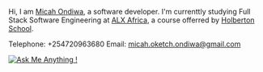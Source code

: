 Hi, I am [Micah Ondiwa](https://www.micahondiwa.com/), a software developer. I'm currenttly studying Full Stack Software Engineering at [ALX Africa](https://www.alxafrica.com/software-engineering-2022), a course offerred by [Holberton School](https://www.holbertonschool.com/).

Telephone: +254720963680
Email: micah.oketch.ondiwa@gmail.com

[![Ask Me Anything !](https://img.shields.io/badge/Ask%20me-anything-1abc9c.svg)](https://www.micahondiwa.com/#contact)



